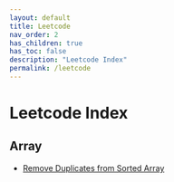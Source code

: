 ```yaml
---
layout: default
title: Leetcode
nav_order: 2
has_children: true
has_toc: false
description: "Leetcode Index"
permalink: /leetcode
---
```



# Leetcode Index
## Array
* [Remove Duplicates from Sorted Array](https://shaffron.github.io/leetcode/emove-duplicates-from-sorted-array)
